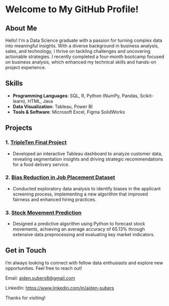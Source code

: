 # Welcome to My GitHub Profile!

## About Me
Hello! I'm a Data Science graduate with a passion for turning complex data into meaningful insights. With a diverse background in business analysis, sales, and technology, I thrive on tackling challenges and uncovering actionable strategies. I recently completed a four-month bootcamp focused on business analysis, which enhanced my technical skills and hands-on project experience.

## Skills
- **Programming Languages**: SQL, R, Python (NumPy, Pandas, Scikit-learn), HTML, Java
- **Data Visualization**: Tableau, Power BI
- **Tools & Software**: Microsoft Excel, Figma SolidWorks

## Projects
### 1. [TripleTen Final Project](https://public.tableau.com/shared/9X6ZNWZFD?:display_count=n&:origin=viz_share_link)
- Developed an interactive Tableau dashboard to analyze customer data, revealing segmentation insights and driving strategic recommendations for a food delivery service.

### 2. [Bias Reduction in Job Placement Dataset](https://github.com/AidenSubers/Job-Application-Bias.git)
- Conducted exploratory data analysis to identify biases in the applicant screening process, implementing a new algorithm that improved fairness and enhanced hiring practices.

### 3. [Stock Movement Prediction](https://github.com/AidenSubers/Stock-Movement-Prediction.git)
- Designed a predictive algorithm using Python to forecast stock movements, achieving an average accuracy of 65.13% through extensive data preprocessing and evaluating key market indicators.


## Get in Touch
I’m always looking to connect with fellow data enthusiasts and explore new opportunities. Feel free to reach out!

Email: aiden.subers8@gmail.com

LinkedIn: https://www.linkedin.com/in/aiden-subers

Thanks for visiting!
